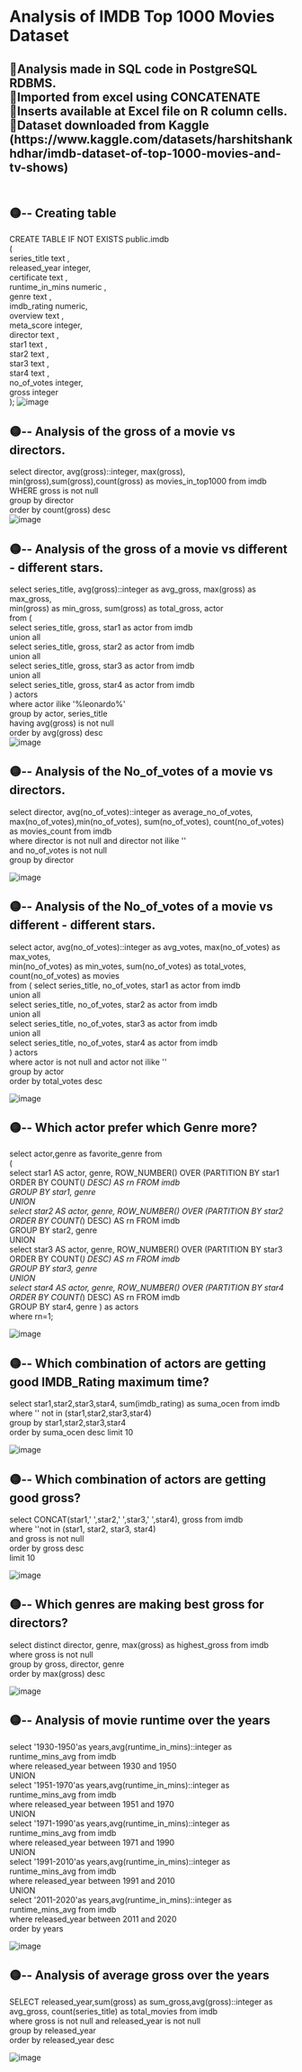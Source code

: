 <h1>Analysis of IMDB Top 1000 Movies Dataset</h1>
<h2> 
🔶Analysis made in SQL code in PostgreSQL RDBMS. <br>
🔶Imported from excel using CONCATENATE <br>
🔶Inserts available at Excel file on R column cells. <br>
🔶Dataset downloaded from Kaggle <br> (https://www.kaggle.com/datasets/harshitshankhdhar/imdb-dataset-of-top-1000-movies-and-tv-shows) <br> <br>  </h2> 

<h2> 🟡-- Creating table <br> </h2>

CREATE TABLE IF NOT EXISTS public.imdb  <br>
( <br>
    series_title text  , <br>
    released_year integer,  <br>
    certificate text  , <br>
    runtime_in_mins numeric  ,  <br>
    genre text  , <br>
    imdb_rating numeric, <br>
    overview text   , <br>
    meta_score integer, <br>
    director text   , <br>
    star1 text  , <br>
    star2 text  , <br>
    star3 text   , <br>
    star4 text  , <br>
    no_of_votes integer, <br>
    gross integer  <br>
    ); 
![image](https://github.com/hubost/SQL/assets/103451733/c21e4cf2-7456-4219-99a8-3bce03e08b05)


<h2> 🟡-- Analysis of the gross of a movie vs directors. <br> </h2>

select director, avg(gross)::integer, max(gross), min(gross),sum(gross),count(gross) as movies_in_top1000 from imdb <br>
WHERE gross is not null <br>
group by director <br>
order by count(gross) desc <br>
![image](https://github.com/hubost/SQL/assets/103451733/f57dda0b-cf8e-4d63-a06f-98a3ced94b62)




<h2> 🟡-- Analysis of the gross of a movie vs different - different stars. <br> </h2>

select series_title, avg(gross)::integer as avg_gross, max(gross) as max_gross, <br>
min(gross) as min_gross, sum(gross) as total_gross,  actor <br>
from ( <br>
        select series_title, gross, star1 as actor from imdb <br>
        union all  <br>
        select series_title, gross, star2 as actor from imdb <br>
        union all <br>
        select series_title, gross, star3 as actor from imdb <br>
        union all <br>
        select series_title, gross, star4 as actor from imdb <br>
    ) actors <br>
     where actor ilike '%leonardo%' <br>
     group by actor, series_title <br>
     having avg(gross) is not null<br>
     order by avg(gross) desc<br>
  ![image](https://github.com/hubost/SQL/assets/103451733/7182a05d-d234-41df-968e-44f9aeff07f9)


<h2> 🟡-- Analysis of the No_of_votes of a movie vs directors. <br></h2>

select director, avg(no_of_votes)::integer as average_no_of_votes, max(no_of_votes),min(no_of_votes), sum(no_of_votes), count(no_of_votes) as movies_count from imdb <br> 
where director is not null and director not ilike '' <br>
and no_of_votes is not null <br>
group by director <br>
 
![image](https://github.com/hubost/SQL/assets/103451733/d7cdc918-c769-45db-b8c5-1cc319889718)



<h2> 🟡-- Analysis of the No_of_votes of a movie vs different - different stars. <br></h2>

select actor, avg(no_of_votes)::integer as avg_votes, max(no_of_votes) as max_votes, <br>
min(no_of_votes) as min_votes, sum(no_of_votes) as total_votes, count(no_of_votes) as movies <br>
from ( select series_title, no_of_votes, star1 as actor from imdb <br>
        union all <br>
        select series_title, no_of_votes, star2 as actor from imdb <br>
        union all <br>
        select series_title, no_of_votes, star3 as actor from imdb<br>
        union all <br>
        select series_title, no_of_votes, star4 as actor from imdb<br>
     ) actors<br>
     where actor is not null and actor not ilike ''<br>
     group by actor<br>
     order by total_votes desc<br>
    
![image](https://github.com/hubost/SQL/assets/103451733/abe68b15-7f92-4e5a-a117-b9c4a010d169)

<h2> 🟡-- Which actor prefer which Genre more? <br></h2>

select actor,genre as favorite_genre from<br>
    (<br>
        select star1 AS actor, genre, ROW_NUMBER() OVER (PARTITION BY star1 ORDER BY COUNT(*) DESC) AS rn FROM imdb<br>
        GROUP BY star1, genre   <br>
        UNION <br>
        select star2 AS actor, genre, ROW_NUMBER() OVER (PARTITION BY star2 ORDER BY COUNT(*) DESC) AS rn FROM imdb<br>
        GROUP BY star2, genre <br>
        UNION <br>
        select star3 AS actor, genre, ROW_NUMBER() OVER (PARTITION BY star3 ORDER BY COUNT(*) DESC) AS rn FROM imdb<br>
        GROUP BY star3, genre <br>
        UNION <br>
        select star4 AS actor, genre, ROW_NUMBER() OVER (PARTITION BY star4 ORDER BY COUNT(*) DESC) AS rn FROM imdb<br>
        GROUP BY star4, genre ) as actors<br>
        where rn=1;<br>

![image](https://github.com/hubost/SQL/assets/103451733/b04f7297-474a-4f56-93fa-06e0f0f12f4e)

<h2> 🟡-- Which combination of actors are getting good IMDB_Rating maximum time?<br></h2>

select star1,star2,star3,star4, sum(imdb_rating) as suma_ocen from imdb<br>
where '' not in (star1,star2,star3,star4)<br>
group by star1,star2,star3,star4<br>
order by suma_ocen desc limit 10 <br>

![image](https://github.com/hubost/SQL/assets/103451733/c2b27b95-d4fe-4448-bb78-494481530087)


<h2> 🟡-- Which combination of actors are getting good gross?<br></h2>

select CONCAT(star1,' ',star2,' ',star3,' ',star4), gross from imdb<br>
where ''not in (star1, star2, star3, star4)<br>
and gross is not null <br>
order by gross desc<br>
limit 10<br>

![image](https://github.com/hubost/SQL/assets/103451733/39d86d76-2a36-453c-9c71-5ef611131a23)


<h2> 🟡-- Which genres are making best gross for directors? <br></h2>

select distinct director, genre, max(gross) as highest_gross from imdb<br>
where gross is not null<br>
group by gross, director, genre<br>
order by max(gross) desc<br>

![image](https://github.com/hubost/SQL/assets/103451733/2b980cfb-9ecf-4cf6-ab91-2974c981f195)


<h2> 🟡-- Analysis of movie runtime over the years <br></h2>

select '1930-1950'as years,avg(runtime_in_mins)::integer as runtime_mins_avg from imdb <br>
    where released_year between 1930 and 1950<br>
    UNION<br>
    select '1951-1970'as years,avg(runtime_in_mins)::integer as runtime_mins_avg from imdb <br>
    where released_year between 1951 and 1970<br>
    UNION<br>
    select '1971-1990'as years,avg(runtime_in_mins)::integer as runtime_mins_avg from imdb <br>
    where released_year between 1971 and 1990<br>
    UNION<br>
    select '1991-2010'as years,avg(runtime_in_mins)::integer as runtime_mins_avg from imdb <br>
    where released_year between 1991 and 2010<br>
    UNION<br>
    select '2011-2020'as years,avg(runtime_in_mins)::integer as runtime_mins_avg from imdb <br>
    where released_year between 2011 and 2020<br>
    order by years<br>

![image](https://github.com/hubost/SQL/assets/103451733/a0aa04ef-4f20-48c8-8a82-8dca0ccae1cf)


<h2> 🟡-- Analysis of average gross over the years <br></h2>

SELECT released_year,sum(gross) as sum_gross,avg(gross)::integer as avg_gross, count(series_title) as total_movies from imdb<br>
where gross is not null and released_year is not null<br>
group by released_year<br>
order by released_year desc<br>

![image](https://github.com/hubost/SQL/assets/103451733/b4b1608c-11fc-4652-b992-4cfbaa1d6eb1)

